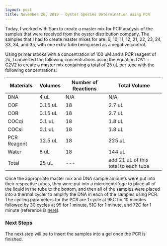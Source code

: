 ```yaml
---
layout: post
title: November 20, 2019 - Oyster Species Determination using PCR 
---
```


Today, I worked with Sam to create a master mix for PCR analysis of the samples that were received from the oyster distribution company. The samples that I had to create master mixes for are: 9, 10, 11, 12, 21, 22, 23, 24, 33, 34, and 35, with one extra tube being used as a negative control. 

Using primer stocks with a concentration of 100 uM and a PCR reagent of 2x, I converted the following concentrations using the equation C1V1 = C2V2 to create a master mix containing a total of 25 uL per tube with the following concentrations:

| Materials | Volumes | Number of Reactions | Total Volume|
|---|---|---|---|
| DNA | 4 uL | N/A | N/A |
| COF | 0.15 uL | 18 | 2.7 uL |
| COR | 0.15 uL | 18 | 2.7 uL |
| COCqi | 0.1 uL | 18 | 1.8 uL |
| COCsi | 0.1 uL | 18 | 1.8 uL |
| PCR Reagent | 12.5 uL | 18 | 225 uL |
| Water | 8 uL | 18 | 144 uL |
| Total | 25 uL |---| add 21 uL of this total to each tube |

Once the appropriate master mix and DNA sample amounts were put into their respective tubes, they were put into a microcentrifuge to place all of the liquid in the tube to the bottom, and then all of the samples were placed into a thermal cycler to amplify the DNA in each of the samples using PCR. The cycling parameters for the PCR are 1 cycle at 95C for 10 minutes followed by 30 cycles at 95 for 1 minute, 51C for 1 minute, and 72C for 1 minute (reference is [here](https://www.researchgate.net/profile/Ximing_Guo/publication/259643859_Identification_of_Crassostrea_ariakensis_and_related_oysters_by_multiplex_species-specific_PCR/links/55c79eb708aeb9756746e35e/Identification-of-Crassostrea-ariakensis-and-related-oysters-by-multiplex-species-specific-PCR.pdf)). 


### Next Steps

The next step will be to insert the samples into a gel once the PCR is finished. 
